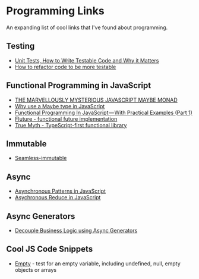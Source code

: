 # Programming Links

An expanding list of cool links that I've found about programming.

## Testing

* [Unit Tests, How to Write Testable Code and Why it Matters](https://www.toptal.com/qa/how-to-write-testable-code-and-why-it-matters)
* [How to refactor code to be more testable](https://hackernoon.com/how-to-refactor-unwieldy-untestable-code-4a73d75cb80a)

## Functional Programming in JavaScript

* [THE MARVELLOUSLY MYSTERIOUS JAVASCRIPT MAYBE MONAD](https://jrsinclair.com/articles/2016/marvellously-mysterious-javascript-maybe-monad/)
* [Why use a Maybe type in JavaScript](https://oliverjash.me/2017/04/10/why-use-a-maybe-type-in-javascript)
* [Functional Programming In JavaScript — With Practical Examples (Part 1)](https://medium.freecodecamp.org/functional-programming-in-js-with-practical-examples-part-1-87c2b0dbc276)
* [Fluture - functional future implementation](https://github.com/fluture-js/Fluture)
* [True Myth - TypeScript-first functional library](https://true-myth.js.org/)

## Immutable

* [Seamless-immutable](https://github.com/rtfeldman/seamless-immutable)

## Async

* [Asynchronous Patterns in JavaScript](https://blog.bloomca.me/2018/03/24/async-patterns-js.html)
* [Asychronous Reduce in JavaScript](https://blog.bloomca.me/2018/01/27/asynchronous-reduce-in-javascript.html)

## Async Generators

* [Decouple Business Logic using Async Generators](https://medium.com/dailyjs/decoupling-business-logic-using-async-generators-cc257f80ab33)

## Cool JS Code Snippets

* [Empty](https://www.sitepoint.com/testing-for-empty-values/) - test for an empty variable, including undefined, null, empty objects or arrays
